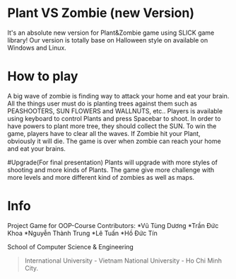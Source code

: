 # Plant VS Zombie (new Version)
It's an absolute new version for Plant&Zombie game using SLICK game library! Our version is totally base on Halloween style on available on Windows and Linux.

# How to play
  A big wave of zombie is finding way to attack your home and eat your brain. 
All the things user must do is planting trees against them such as PEASHOOTERS, SUN FLOWERS and WALLNUTS, etc.. 
Players is available using keyboard to control Plants and press Spacebar to shoot. 
In order to have powers to plant more tree, they should collect the SUN. 
To win the game, players have to clear all the waves. If Zombie hit your Plant, obviously it will die.
The game is over when zombie can reach your home and eat your brains.

#Upgrade(For final presentation)
  Plants will upgrade with more styles of shooting and more kinds of Plants.
  The game give more challenge with more levels and more different kind of zombies as well as maps.
  
# Info
Project Game for OOP-Course
Contributors:
*Vũ Tùng Dương
*Trần Đức Khoa
*Nguyễn Thành Trung
*Lê Tuấn
*Hồ Đức Tín

School of Computer Science & Engineering
> International University - Vietnam National University - Ho Chi Minh City.
